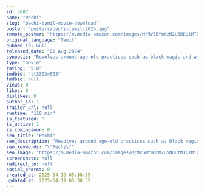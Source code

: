 ```yaml
---
id: 3687
name: "Pechi"
slug: "pechi-tamil-movie-download"
poster: "posters/pechi-tamil-2024.jpg"
remote_poster: "https://m.media-amazon.com/images/M/MV5BYmMzM2U5NDUtMTQ1Mi00YWRiLWFkNzMtYWQ0MjQ5ZDVmNzMzXkEyXkFqcGc@._V1_SX300.jpg"
original_language: "Tamil"
dubbed_in: null
released_date: "02 Aug 2024"
synopsis: "Revolves around age-old practices such as black magic and witchcraft."
type: "movie"
rating: "5.8"
imdbid: "tt33034505"
tmdbid: null
views: 0
likes: 0
dislikes: 0
author_id: 1
trailer_url: null
runtime: "110 min"
is_featured: 0
is_active: 1
is_comingsoon: 0
seo_title: "Pechi"
seo_description: "Revolves around age-old practices such as black magic and witchcraft."
seo_keywords: "\"Pechi\""
seo_image: "https://m.media-amazon.com/images/M/MV5BYmMzM2U5NDUtMTQ1Mi00YWRiLWFkNzMtYWQ0MjQ5ZDVmNzMzXkEyXkFqcGc@._V1_SX300.jpg"
screenshots: null
redirect_to: null
social_shares: 0
created_at: 2025-04-19 05:38:35
updated_at: 2025-04-19 05:38:35
---
```


